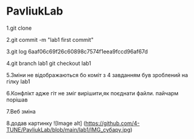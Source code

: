 # PavliukLab
1.git clone

2.git commit -m "lab1 first commit"

3.git log 6aaf06c69f26c60898c7574f1eea9fccd96af67d

4.git branch lab1 git checkout lab1

5.Зміни не відображаються бо коміт з 4 завданням був зроблений на гілку lab1

6.Конфлікт адже гіт не зміг вирішити,як поєднати файли. пайчарм порішав

7.Веб зміна

8.додав картинку ![Image alt] (https://github.com/4-TUNE/PavliukLab/blob/main/lab1/IMG_субару.jpg)
